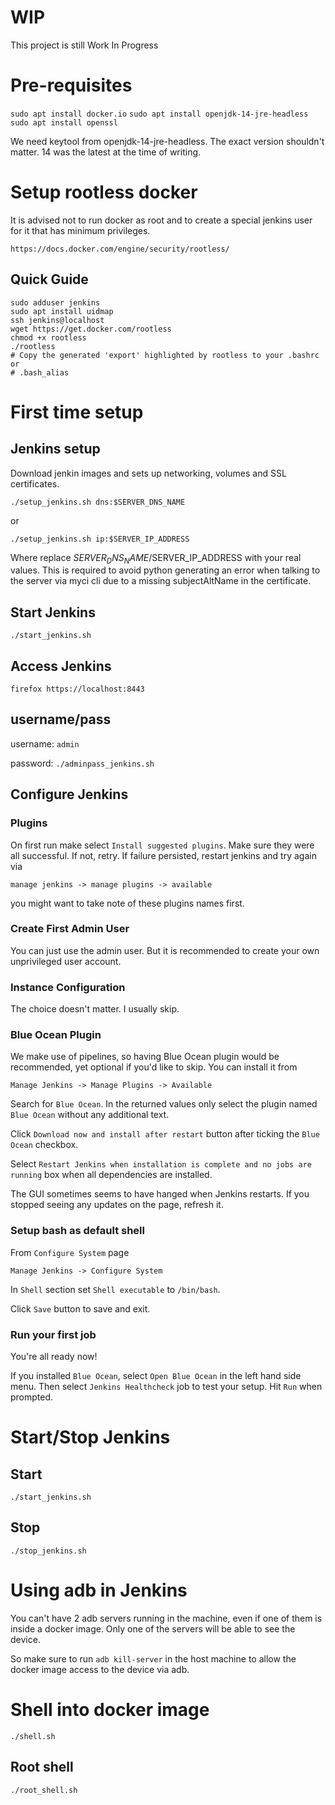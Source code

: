 # WIP

This project is still Work In Progress

# Pre-requisites

`sudo apt install docker.io`
`sudo apt install openjdk-14-jre-headless`
`sudo apt install openssl`

We need keytool from openjdk-14-jre-headless. The exact version shouldn't
matter. 14 was the latest at the time of writing.

# Setup rootless docker

It is advised not to run docker as root and to create a special jenkins user
for it that has minimum privileges.

	https://docs.docker.com/engine/security/rootless/

## Quick Guide

```
sudo adduser jenkins
sudo apt install uidmap
ssh jenkins@localhost
wget https://get.docker.com/rootless
chmod +x rootless
./rootless
# Copy the generated 'export' highlighted by rootless to your .bashrc or
# .bash_alias
```

# First time setup

## Jenkins setup

Download jenkin images and sets up networking, volumes and SSL certificates.

`./setup_jenkins.sh dns:$SERVER_DNS_NAME`

or

`./setup_jenkins.sh ip:$SERVER_IP_ADDRESS`

Where replace $SERVER_DNS_NAME/$SERVER_IP_ADDRESS with your real values. This
is required to avoid python generating an error when talking to the server via
myci cli due to a missing subjectAltName in the certificate.

## Start Jenkins

`./start_jenkins.sh`

## Access Jenkins

`firefox https://localhost:8443`

## username/pass

username: `admin`

password: `./adminpass_jenkins.sh`

## Configure Jenkins

### Plugins

On first run make select `Install suggested plugins`. Make sure they were all
successful. If not, retry. If failure persisted, restart jenkins and try again
via

	manage jenkins -> manage plugins -> available

you might want to take note of these plugins names first.

### Create First Admin User

You can just use the admin user. But it is recommended to create your own
unprivileged user account.

### Instance Configuration

The choice doesn't matter. I usually skip.

### Blue Ocean Plugin

We make use of pipelines, so having Blue Ocean plugin would be recommended, yet
optional if you'd like to skip. You can install it from

	Manage Jenkins -> Manage Plugins -> Available

Search for `Blue Ocean`. In the returned values only select the plugin named
`Blue Ocean` without any additional text.

Click `Download now and install after restart` button after ticking the `Blue
Ocean` checkbox.

Select `Restart Jenkins when installation is complete and no jobs are running`
box when all dependencies are installed.

The GUI sometimes seems to have hanged when Jenkins restarts. If you stopped
seeing any updates on the page, refresh it.

### Setup bash as default shell

From `Configure System` page

	Manage Jenkins -> Configure System

In `Shell` section set `Shell executable` to `/bin/bash`.

Click `Save` button to save and exit.

### Run your first job

You're all ready now!

If you installed `Blue Ocean`, select `Open Blue Ocean` in the left hand side
menu. Then select `Jenkins Healthcheck` job to test your setup. Hit `Run` when
prompted.

# Start/Stop Jenkins

## Start

`./start_jenkins.sh`

## Stop

`./stop_jenkins.sh`

# Using adb in Jenkins

You can't have 2 adb servers running in the machine, even if one of them is
inside a docker image. Only one of the servers will be able to see the device.

So make sure to run `adb kill-server` in the host machine to allow the docker
image access to the device via adb.

# Shell into docker image

`./shell.sh`

## Root shell

`./root_shell.sh`

